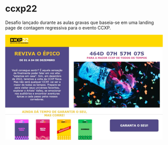 # ccxp22
Desafio lançado durante as aulas gravas que baseia-se em uma landing page de contagem regressiva para o evento CCXP.

<img src="./review.jpeg" alt="Review site" />
